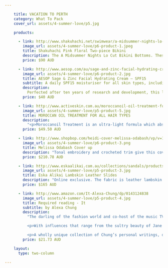 ```yaml
---

    title: VACATION TO PERTH
    category: What To Pack
    cover_url: assets/4-summer-love/p5.jpg

    products:

      - link: http://www.shakuhachi.net/swimwear/a-midsummer-nights-lo-cut-bikini-bottoms-pink-floral
        image_url: assets/4-summer-love/p6-product-1.jpeg
        title: Shakuhachi Pink Floral Two-piece Bikini
        description: The A Midsummer Nights Lo Cut Bikini Bottoms. These low cut bikini bottoms feature the new technology of bonded neoprene which, holds the body in for a more flattering shape. They feature our A Midsummer Nights pale pink and green rose print. A Midsummer Nights print is exclusive to Shakuhachi.
        price: $90 AUD

      - link: http://www.aesop.com/au/sage-and-zinc-facial-hydrating-cream-spf15-2.html
        image_url: assets/4-summer-love/p6-product-2.jpg
        title: AESOP Sage & Zinc Facial Hydrating Cream – SPF15
        subtitle: A daily SPF15 moisturiser for all skin types, including sensitive
        description:
          Perfected after ten years of research and development, this lightweight, hydrating formulation contains mineral-based Zinc Oxide, which forms a barrier to reflect sunlight without clogging pores to leave skin feeling softened and protected.
        price: $40 AUD

      - link: http://www.activeskin.com.au/moroccanoil-oil-treatment-for-all-hair-types-100ml
        image_url: assets/4-summer-love/p5-product-5.jpg
        title: MOROCCAN OIL TREATMENT FOR ALL HAIR TYPES
        description:
          "<p>Moroccanoil Treatment is an ultra-light formula which absorbs into the hair instantly, leaving a natural, silky finish and brilliant shine without leaving a residue.</p>"
        price: $49.50 AUD

      - link: http://www.shopbop.com/heidi-cover-melissa-odabash/vp/v=1/1500939758.htm?folderID=2534374302067619&fm=other-shopbysize&colorId=16825
        image_url: assets/4-summer-love/p6-product-3.png
        title: Melissa Odabash Cover up
        description: "Tonal embroidery and crocheted trim give this cover-up a delicate aesthetic. Drawstring waist. Semi-sheer. Fabric: Embroidered voile. 100% rayon."
        price: $210.78 AUD

      - link: http://www.eskaalikai.com.au/collections/sandals/products/slides-1
        image_url: assets/4-summer-love/p5-product-3.jpg
        title: Eska Alikai Lambskin Leather Slides
        description: "Online exclusive. The fabric is leather lambskin. Toe strap width is 6.5 cm."
        price: $165 AUD

      - link: http://www.amazon.com/It-Alexa-Chung/dp/0143124838
        image_url: assets/4-summer-love/p5-product-4.jpg
        title: Required reading - It
        subtitle: by Alexa Chung
        description:
          "The darling of the fashion world and co-host of the music TV show Fuse News shares her inspirations, musings, and her own very personal and eclectic style.</p>

          <p>With influences that range from the sultry beauty of Jane Birkin to the rocker chic of Mick Jagger, it’s no wonder that everything worn by Alexa Chung instantly becomes the latest trend. Already a hugely popular television personality and a muse for Marc Jacobs and Karl Lagerfeld, Chung is now a co-anchor of the nightly music show Fuse News, covering today’s hottest acts and entertainment news. Chung’s first book, It, provides her legion of fans with a long-awaited inside look at her fascinating world.</p>

          <p>A wholly unique collection of Chung’s personal writings, drawings, and photographs, It covers everything from her candid thoughts on life, love, and music to her favorite ensembles and how to decide what to wear in the morning. With Chung’s characteristic wit, charm, and refreshingly down-to-earth attitude, this full-color compendium is a must-have for anyone who loves fashion, music, and just about everything Alexa Chung.</p>"
        price: $21.73 AUD

    layout:
      type: two-column

---
```

